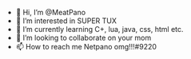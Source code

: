 - 👋 Hi, I’m @MeatPano
- 👀 I’m interested in SUPER TUX
- 🌱 I’m currently learning C+, lua, java, css, html etc.
- 💞️ I’m looking to collaborate on your mom
- 📫 How to reach me Netpano omg!!!#9220
